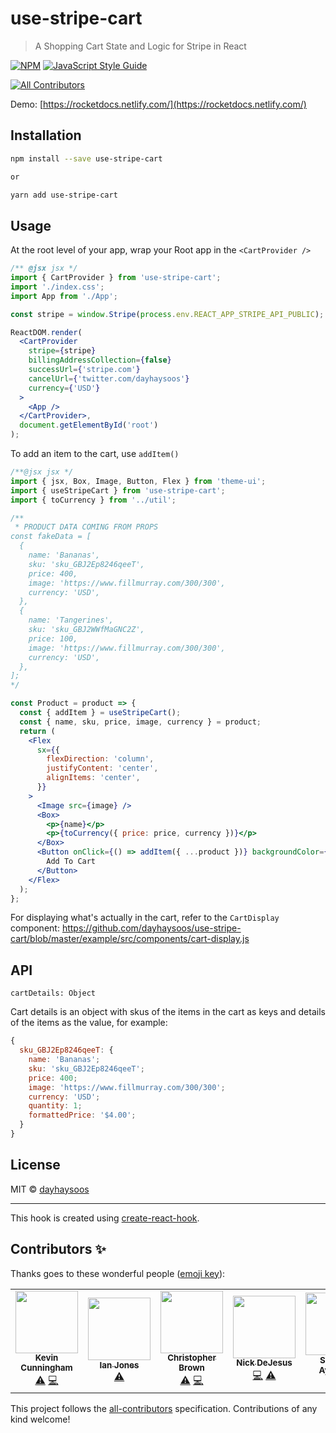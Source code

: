 # use-stripe-cart

> A Shopping Cart State and Logic for Stripe in React

[![NPM](https://img.shields.io/npm/v/use-stripe-cart.svg)](https://www.npmjs.com/package/use-stripe-cart) [![JavaScript Style Guide](https://img.shields.io/badge/code_style-standard-brightgreen.svg)](https://standardjs.com)
<!-- ALL-CONTRIBUTORS-BADGE:START - Do not remove or modify this section -->
[![All Contributors](https://img.shields.io/badge/all_contributors-5-orange.svg?style=flat-square)](#contributors-)
<!-- ALL-CONTRIBUTORS-BADGE:END -->

Demo: [https://rocketdocs.netlify.com/](https://rocketdocs.netlify.com/)

## Installation

```bash
npm install --save use-stripe-cart

or

yarn add use-stripe-cart
```

## Usage

At the root level of your app, wrap your Root app in the `<CartProvider />`

```jsx
/** @jsx jsx */
import { CartProvider } from 'use-stripe-cart';
import './index.css';
import App from './App';

const stripe = window.Stripe(process.env.REACT_APP_STRIPE_API_PUBLIC);

ReactDOM.render(
  <CartProvider
    stripe={stripe}
    billingAddressCollection={false}
    successUrl={'stripe.com'}
    cancelUrl={'twitter.com/dayhaysoos'}
    currency={'USD'}
  >
    <App />
  </CartProvider>,
  document.getElementById('root')
);
```

To add an item to the cart, use `addItem()`

```jsx
/**@jsx jsx */
import { jsx, Box, Image, Button, Flex } from 'theme-ui';
import { useStripeCart } from 'use-stripe-cart';
import { toCurrency } from '../util';

/**
 * PRODUCT DATA COMING FROM PROPS
const fakeData = [
  {
    name: 'Bananas',
    sku: 'sku_GBJ2Ep8246qeeT',
    price: 400,
    image: 'https://www.fillmurray.com/300/300',
    currency: 'USD',
  },
  {
    name: 'Tangerines',
    sku: 'sku_GBJ2WWfMaGNC2Z',
    price: 100,
    image: 'https://www.fillmurray.com/300/300',
    currency: 'USD',
  },
];
*/

const Product = product => {
  const { addItem } = useStripeCart();
  const { name, sku, price, image, currency } = product;
  return (
    <Flex
      sx={{
        flexDirection: 'column',
        justifyContent: 'center',
        alignItems: 'center',
      }}
    >
      <Image src={image} />
      <Box>
        <p>{name}</p>
        <p>{toCurrency({ price: price, currency })}</p>
      </Box>
      <Button onClick={() => addItem({ ...product })} backgroundColor={'black'}>
        Add To Cart
      </Button>
    </Flex>
  );
};
```

For displaying what's actually in the cart, refer to the `CartDisplay` component:
https://github.com/dayhaysoos/use-stripe-cart/blob/master/example/src/components/cart-display.js

## API

`cartDetails: Object`

Cart details is an object with skus of the items in the cart as keys and details of the items as the value, for example:

```jsx
{
  sku_GBJ2Ep8246qeeT: {
    name: 'Bananas';
    sku: 'sku_GBJ2Ep8246qeeT';
    price: 400;
    image: 'https://www.fillmurray.com/300/300';
    currency: 'USD';
    quantity: 1;
    formattedPrice: '$4.00';
  }
}
```

## License

MIT © [dayhaysoos](https://github.com/dayhaysoos)

---

This hook is created using [create-react-hook](https://github.com/hermanya/create-react-hook).

## Contributors ✨

Thanks goes to these wonderful people ([emoji key](https://allcontributors.org/docs/en/emoji-key)):

<!-- ALL-CONTRIBUTORS-LIST:START - Do not remove or modify this section -->
<!-- prettier-ignore-start -->
<!-- markdownlint-disable -->
<table>
  <tr>
    <td align="center"><a href="http://www.kevincunningham.co.uk"><img src="https://avatars3.githubusercontent.com/u/8320213?v=4" width="100px;" alt=""/><br /><sub><b>Kevin Cunningham</b></sub></a><br /><a href="https://github.com/dayhaysoos/use-stripe-cart/commits?author=doingandlearning" title="Tests">⚠️</a> <a href="https://github.com/dayhaysoos/use-stripe-cart/commits?author=doingandlearning" title="Code">💻</a></td>
    <td align="center"><a href="https://ianjones.us/"><img src="https://avatars2.githubusercontent.com/u/4407263?v=4" width="100px;" alt=""/><br /><sub><b>Ian Jones</b></sub></a><br /><a href="https://github.com/dayhaysoos/use-stripe-cart/commits?author=theianjones" title="Tests">⚠️</a></td>
    <td align="center"><a href="https://chrisbrownie.dev/"><img src="https://avatars2.githubusercontent.com/u/19195374?v=4" width="100px;" alt=""/><br /><sub><b>Christopher Brown</b></sub></a><br /><a href="https://github.com/dayhaysoos/use-stripe-cart/commits?author=ChrisBrownie55" title="Tests">⚠️</a> <a href="https://github.com/dayhaysoos/use-stripe-cart/commits?author=ChrisBrownie55" title="Code">💻</a></td>
    <td align="center"><a href="https://github.com/dayhaysoos"><img src="https://avatars3.githubusercontent.com/u/1852675?v=4" width="100px;" alt=""/><br /><sub><b>Nick DeJesus</b></sub></a><br /><a href="https://github.com/dayhaysoos/use-stripe-cart/commits?author=dayhaysoos" title="Code">💻</a> <a href="https://github.com/dayhaysoos/use-stripe-cart/commits?author=dayhaysoos" title="Tests">⚠️</a></td>
    <td align="center"><a href="http://shodipoayomide.com"><img src="https://avatars2.githubusercontent.com/u/20538832?v=4" width="100px;" alt=""/><br /><sub><b>Shodipo Ayomide</b></sub></a><br /><a href="https://github.com/dayhaysoos/use-stripe-cart/commits?author=Developerayo" title="Documentation">📖</a></td>
  </tr>
</table>

<!-- markdownlint-enable -->
<!-- prettier-ignore-end -->
<!-- ALL-CONTRIBUTORS-LIST:END -->

This project follows the [all-contributors](https://github.com/all-contributors/all-contributors) specification. Contributions of any kind welcome!
